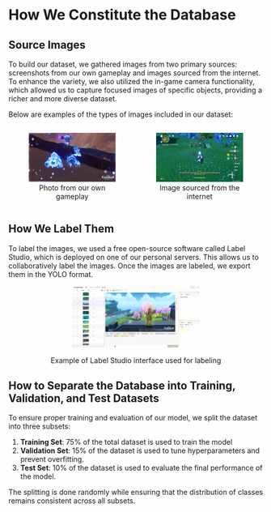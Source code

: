 # How We Constitute the Database

## Source Images

To build our dataset, we gathered images from two primary sources: screenshots from our own gameplay and images sourced from the internet. To enhance the variety, we also utilized the in-game camera functionality, which allowed us to capture focused images of specific objects, providing a richer and more diverse dataset.

Below are examples of the types of images included in our dataset:

<div style="display: flex; justify-content: space-around; align-items: center;">
    <figure style="text-align: center;">
        <img src="illustration-images/photo_own_gameplay.png" alt="Photo from our own gameplay">
        <figcaption>Photo from our own gameplay</figcaption>
    </figure>
    <figure style="text-align: center;">
        <img src="illustration-images/screen_online.png" alt="Image from the internet">
        <figcaption>Image sourced from the internet</figcaption>
    </figure>
</div>

## How We Label Them

To label the images, we used a free open-source software called Label Studio, which is deployed on one of our personal servers. This allows us to collaboratively label the images. Once the images are labeled, we export them in the YOLO format.

<div style="text-align: center;">
    <img src="illustration-images/labelstudio_example.png" alt="Example LabelStudio" style="max-width: 50%; height: auto;">
    <p>Example of Label Studio interface used for labeling</p>
</div>

## How to Separate the Database into Training, Validation, and Test Datasets

To ensure proper training and evaluation of our model, we split the dataset into three subsets:

1. **Training Set**: 75% of the total dataset is used to train the model
2. **Validation Set**: 15% of the dataset is used to tune hyperparameters and prevent overfitting.
3. **Test Set**: 10% of the dataset is used to evaluate the final performance of the model.

The splitting is done randomly while ensuring that the distribution of classes remains consistent across all subsets.
